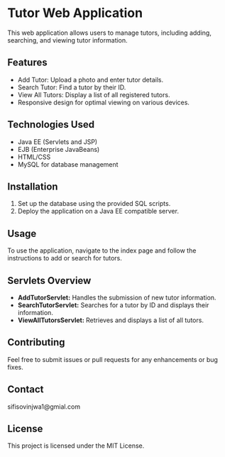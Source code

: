 

   



<body>
    <h1>Tutor Web Application</h1>
    <p>This web application allows users to manage tutors, including adding, searching, and viewing tutor information.</p>

  <h2>Features</h2>
  <ul>
      <li>Add Tutor: Upload a photo and enter tutor details.</li>
      <li>Search Tutor: Find a tutor by their ID.</li>
      <li>View All Tutors: Display a list of all registered tutors.</li>
      <li>Responsive design for optimal viewing on various devices.</li>
  </ul>

  <h2>Technologies Used</h2>
  <ul>
      <li>Java EE (Servlets and JSP)</li>
      <li>EJB (Enterprise JavaBeans)</li>
      <li>HTML/CSS</li>
      <li>MySQL for database management</li>
  </ul>

  <h2>Installation</h2>
  <ol>
      <li>Set up the database using the provided SQL scripts.</li>
      <li>Deploy the application on a Java EE compatible server.</li>
  </ol>

  <h2>Usage</h2>
  <p>To use the application, navigate to the index page and follow the instructions to add or search for tutors.</p>

  <h2>Servlets Overview</h2>
  <ul>
      <li><strong>AddTutorServlet:</strong> Handles the submission of new tutor information.</li>
      <li><strong>SearchTutorServlet:</strong> Searches for a tutor by ID and displays their information.</li>
      <li><strong>ViewAllTutorsServlet:</strong> Retrieves and displays a list of all tutors.</li>
  </ul>

  <h2>Contributing</h2>
  <p>Feel free to submit issues or pull requests for any enhancements or bug fixes.</p>
   <h2>Contact</h2>
  <p>sifisovinjwa1@gmial.com</p>

  <h2>License</h2>
  <p>This project is licensed under the MIT License.</p>


  
</body>
</html>
